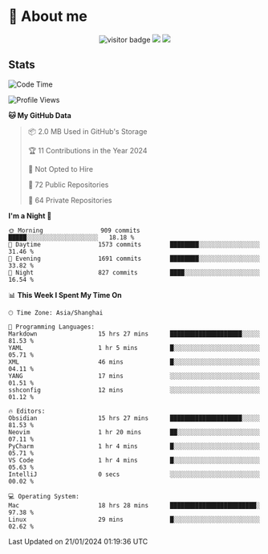 <!-- ![](https://youpai.roccoshi.top/img/20200804214216.png) -->

# 🧐 About me
 
<p align="center">
<img src="https://visitor-badge.laobi.icu/badge?page_id=Lincest.Lincest&title=hits" alt="visitor badge"/>
<a href="mailto:imroccoshi@gmail.com"><img src="https://img.shields.io/badge/gmail-imroccoshi%40gmail.com-red"></a>
<a href="https://blog.roccoshi.top"><img src="https://img.shields.io/badge/blog-roccoshi-green"></a>
</p>

## Stats

<!--START_SECTION:waka-->
![Code Time](http://img.shields.io/badge/Code%20Time-937%20hrs%2048%20mins-blue)

![Profile Views](http://img.shields.io/badge/Profile%20Views-0-blue)

**🐱 My GitHub Data** 

> 📦 2.0 MB Used in GitHub's Storage 
 > 
> 🏆 11 Contributions in the Year 2024
 > 
> 🚫 Not Opted to Hire
 > 
> 📜 72 Public Repositories 
 > 
> 🔑 64 Private Repositories 
 > 
**I'm a Night 🦉** 

```text
🌞 Morning                909 commits         █████░░░░░░░░░░░░░░░░░░░░   18.18 % 
🌆 Daytime                1573 commits        ████████░░░░░░░░░░░░░░░░░   31.46 % 
🌃 Evening                1691 commits        ████████░░░░░░░░░░░░░░░░░   33.82 % 
🌙 Night                  827 commits         ████░░░░░░░░░░░░░░░░░░░░░   16.54 % 
```


📊 **This Week I Spent My Time On** 

```text
🕑︎ Time Zone: Asia/Shanghai

💬 Programming Languages: 
Markdown                 15 hrs 27 mins      ████████████████████░░░░░   81.53 % 
YAML                     1 hr 5 mins         █░░░░░░░░░░░░░░░░░░░░░░░░   05.71 % 
XML                      46 mins             █░░░░░░░░░░░░░░░░░░░░░░░░   04.11 % 
YANG                     17 mins             ░░░░░░░░░░░░░░░░░░░░░░░░░   01.51 % 
sshconfig                12 mins             ░░░░░░░░░░░░░░░░░░░░░░░░░   01.12 % 

🔥 Editors: 
Obsidian                 15 hrs 27 mins      ████████████████████░░░░░   81.53 % 
Neovim                   1 hr 20 mins        ██░░░░░░░░░░░░░░░░░░░░░░░   07.11 % 
PyCharm                  1 hr 4 mins         █░░░░░░░░░░░░░░░░░░░░░░░░   05.71 % 
VS Code                  1 hr 4 mins         █░░░░░░░░░░░░░░░░░░░░░░░░   05.63 % 
IntelliJ                 0 secs              ░░░░░░░░░░░░░░░░░░░░░░░░░   00.02 % 

💻 Operating System: 
Mac                      18 hrs 28 mins      ████████████████████████░   97.38 % 
Linux                    29 mins             █░░░░░░░░░░░░░░░░░░░░░░░░   02.62 % 
```


 Last Updated on 21/01/2024 01:19:36 UTC
<!--END_SECTION:waka-->


